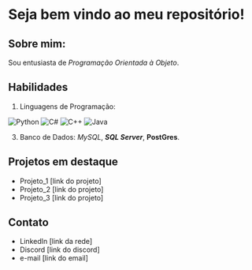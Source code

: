 ﻿# Seja bem vindo ao meu repositório!

## Sobre mim:

Sou entusiasta de *Programação Orientada à Objeto*.

## Habilidades

1. Linguagens de Programação:

![Python](https://img.shields.io/badge/Python-FFD43B?style=for-the-badge&logo=python&logoColor=blue)
![C#](https://img.shields.io/badge/C%23-239120?style=for-the-badge&logo=c-sharp&logoColor=white)
![C++](https://img.shields.io/badge/C%2B%2B-00599C?style=for-the-badge&logo=c%2B%2B&logoColor=white)
![Java](https://img.shields.io/badge/Java-ED8B00?style=for-the-badge&logo=openjdk&logoColor=white)

3. Banco de Dados: _MySQL_, _**SQL Server**_, **PostGres**.

## Projetos em destaque

- Projeto_1 [link do projeto]
- Projeto_2 [link do projeto]
- Projeto_3 [link do projeto]

## Contato

- LinkedIn [link da rede]
- Discord [link do discord]
- e-mail [link do email]

